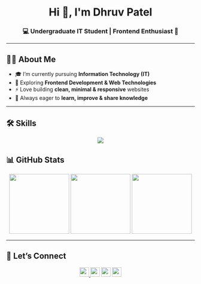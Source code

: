 <h1 align="center">Hi 👋, I'm Dhruv Patel</h1>
<h3 align="center">💻 Undergraduate IT Student | Frontend Enthusiast 🚀</h3>

---

## 👨‍💻 About Me  
- 🎓 I’m currently pursuing **Information Technology (IT)**  
- 🌱 Exploring **Frontend Development & Web Technologies**  
- ⚡ Love building **clean, minimal & responsive** websites  
- 🎯 Always eager to **learn, improve & share knowledge**  

---

## 🛠️ Skills  

<p align="center">
  <img src="https://skillicons.dev/icons?i=html,css,javascript,git,github,vscode" />
</p>



## 📊 GitHub Stats  

<div align="center">

  <!-- Profile Stats -->
  <img src="https://github-readme-stats.vercel.app/api?username=DhruvvDPatel&show_icons=true&theme=radical&count_private=true&hide_border=true" height="160" />

  <!-- Streak Stats -->
  <img src="https://github-readme-streak-stats.herokuapp.com/?user=DhruvvDPatel&theme=radical&hide_border=true" height="160" />

  <!-- Top Languages -->
  <img src="https://github-readme-stats.vercel.app/api/top-langs/?username=DhruvvDPatel&layout=compact&theme=radical&hide_border=true" height="160" />


</div>

---

## 🤝 Let’s Connect  

<p align="center">
 
  <a href="mailto:yourmail@gmail.com">
    <img src="https://img.shields.io/badge/Email-D14836?style=for-the-badge&logo=gmail&logoColor=white" height="25"/>
  </a>
 <a href="https://ronakjpatel.in/" target="_blank" rel="noopener noreferrer"><img src="https://img.shields.io/badge/portfolio-%236C63FF.svg?&style=for-the-badge&logo=internet-explorer&logoColor=white" height="25"></a> 
<a href="https://www.linkedin.com/in/ronak-j-patel/" target="_blank" rel="noopener noreferrer"><img src="https://img.shields.io/badge/linkedin-%230077B5.svg?&style=for-the-badge&logo=linkedin&logoColor=white" height=25></a> 
<a href="https://www.instagram.com/_dhruv.patel__/" target="_blank" rel="noopener noreferrer"><img src="https://img.shields.io/badge/instagram-%23E4405F.svg?&style=for-the-badge&logoColor=white" height="25"></a>
<a href="mailto:dhruvp4242@gmail.com"></a>

